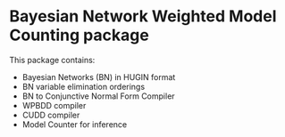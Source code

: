 # Bayesian Network Weighted Model Counting package

This package contains:

* Bayesian Networks (BN) in HUGIN format
* BN variable elimination orderings
* BN to Conjunctive Normal Form Compiler
* WPBDD compiler
* CUDD compiler
* Model Counter for inference

